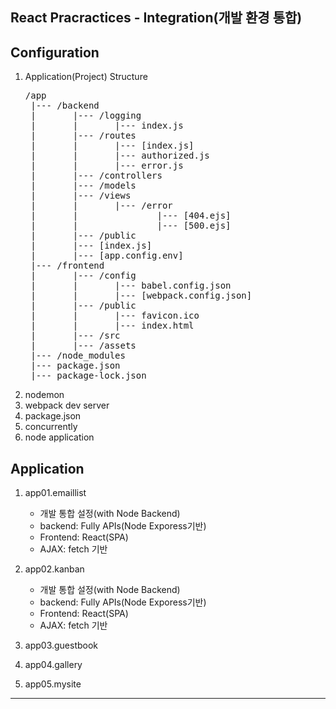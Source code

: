 ## React Pracractices - Integration(개발 환경 통합)

## Configuration
1. Application(Project) Structure
   <pre>
   /app
    |--- /backend
    |       |--- /logging
    |       |       |--- index.js
    |       |--- /routes
    |       |       |--- [index.js]
    |       |       |--- authorized.js
    |       |       |--- error.js
    |       |--- /controllers
    |       |--- /models
    |       |--- /views
    |       |       |--- /error
    |       |               |--- [404.ejs]
    |       |               |--- [500.ejs]
    |       |--- /public
    |       |--- [index.js]
    |       |--- [app.config.env]    
    |--- /frontend
    |       |--- /config
    |       |       |--- babel.config.json
    |       |       |--- [webpack.config.json]
    |       |--- /public
    |       |       |--- favicon.ico
    |       |       |--- index.html
    |       |--- /src
    |       |--- /assets
    |--- /node_modules
    |--- package.json
    |--- package-lock.json
   </pre>
2. nodemon
3. webpack dev server
4. package.json
5. concurrently
6. node application

## Application
1. app01.emaillist
   - 개발 통합 설정(with Node Backend)
   - backend: Fully APIs(Node Exporess기반)
   - Frontend: React(SPA)
   - AJAX: fetch 기반

2. app02.kanban
   - 개발 통합 설정(with Node Backend)
   - backend: Fully APIs(Node Exporess기반)
   - Frontend: React(SPA)
   - AJAX: fetch 기반
3. app03.guestbook
4. app04.gallery
5. app05.mysite
---




